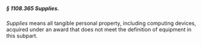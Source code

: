 ##### § 1108.365 Supplies. #####

*Supplies* means all tangible personal property, including computing devices, acquired under an award that does not meet the definition of equipment in this subpart.